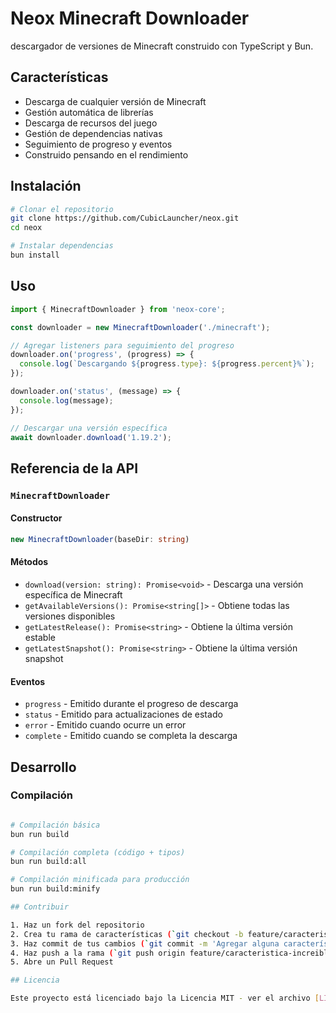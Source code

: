 # Neox Minecraft Downloader

descargador de versiones de Minecraft construido con TypeScript y Bun.

## Características

- Descarga de cualquier versión de Minecraft
- Gestión automática de librerías
- Descarga de recursos del juego
- Gestión de dependencias nativas
- Seguimiento de progreso y eventos
- Construido pensando en el rendimiento

## Instalación

```bash
# Clonar el repositorio
git clone https://github.com/CubicLauncher/neox.git
cd neox

# Instalar dependencias
bun install
```

## Uso

```typescript
import { MinecraftDownloader } from 'neox-core';

const downloader = new MinecraftDownloader('./minecraft');

// Agregar listeners para seguimiento del progreso
downloader.on('progress', (progress) => {
  console.log(`Descargando ${progress.type}: ${progress.percent}%`);
});

downloader.on('status', (message) => {
  console.log(message);
});

// Descargar una versión específica
await downloader.download('1.19.2');
```

## Referencia de la API

### `MinecraftDownloader`

#### Constructor
```typescript
new MinecraftDownloader(baseDir: string)
```

#### Métodos

- `download(version: string): Promise<void>` - Descarga una versión específica de Minecraft
- `getAvailableVersions(): Promise<string[]>` - Obtiene todas las versiones disponibles
- `getLatestRelease(): Promise<string>` - Obtiene la última versión estable
- `getLatestSnapshot(): Promise<string>` - Obtiene la última versión snapshot

#### Eventos

- `progress` - Emitido durante el progreso de descarga
- `status` - Emitido para actualizaciones de estado
- `error` - Emitido cuando ocurre un error
- `complete` - Emitido cuando se completa la descarga

## Desarrollo

### Compilación

```bash

# Compilación básica
bun run build

# Compilación completa (código + tipos)
bun run build:all

# Compilación minificada para producción
bun run build:minify

## Contribuir

1. Haz un fork del repositorio
2. Crea tu rama de características (`git checkout -b feature/caracteristica-increible`)
3. Haz commit de tus cambios (`git commit -m 'Agregar alguna característica increíble'`)
4. Haz push a la rama (`git push origin feature/caracteristica-increible`)
5. Abre un Pull Request

## Licencia

Este proyecto está licenciado bajo la Licencia MIT - ver el archivo [LICENSE](LICENSE) para más detalles.
